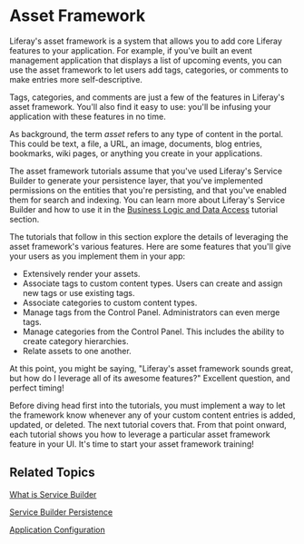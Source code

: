 # Asset Framework [](id=asset-framework)

Liferay's asset framework is a system that allows you to add core Liferay 
features to your application. For example, if you've built an event management
application that displays a list of upcoming events, you can use the asset
framework to let users add tags, categories, or comments to make entries more
self-descriptive. 

Tags, categories, and comments are just a few of the features in Liferay's
asset framework. You'll also find it easy to use: you'll be infusing your
application with these features in no time. 

As background, the term *asset* refers to any type of content in the portal.
This could be text, a file, a URL, an image, documents, blog entries, bookmarks,
wiki pages, or anything you create in your applications. 

The asset framework tutorials assume that you've used Liferay's Service Builder
to generate your persistence layer, that you've implemented permissions on the
entities that you're persisting, and that you've enabled them for search and
indexing. You can learn more about Liferay's Service Builder and how to use it
in the
[Business Logic and Data Access](/develop/tutorials/-/knowledge_base/7-0/business-logic-and-data-access)
tutorial section.

<!-- If you've yet to do any of those things, you can see how each is done
in respective Learning Paths
[Writing a Data-Driven Application](/develop/learning-paths/mvc/-/knowledge_base/6-2/writing-a-data-driven-application),
[Setting Permissions](/develop/learning-paths/mvc/-/knowledge_base/6-2/setting-permissions),
and
[Enabling Search and Indexing](/develop/learning-paths/mvc/-/knowledge_base/6-2/enabling-search-and-indexing). 
Lastly, the Learning Path
[Asset Enabling Custom Entities](/develop/learning-paths/mvc/-/knowledge_base/6-2/asset-enabling-custom-entities)
takes you through the fundamentals of enabling an example application's custom
entities to use the asset framework. If you haven't traveled through that
Learning Path, we recommend you do so before continuing with the tutorials in
this section. -->

<!-- The paragraph above assumes there is a learning path to point to. Since
this content is not available currently, we're forced to just mention
prerequisites that we don't have docs for. -Cody -->

The tutorials that follow in this section explore the details of leveraging the
asset framework's various features. Here are some features that you'll give your
users as you implement them in your app: 

-  Extensively render your assets.
-  Associate tags to custom content types. Users can create and assign new
   tags or use existing tags. 
-  Associate categories to custom content types. 
-  Manage tags from the Control Panel. Administrators can even merge tags. 
-  Manage categories from the Control Panel. This includes the ability to
   create category hierarchies. 
-  Relate assets to one another. 
<!-- 
-  Associate comments with assets.
-  Rate assets, using a five star rating system. 
-  Assign social bookmarks to assets. Bookmark types include tweets, Facebook
   likes, and +1 (Google Plus). 
-  Add custom fields to assets. 
-  Flag an asset's content as inappropriate. 
-  Track the number of times an asset is viewed. 
-  Integrate workflow with assets. 
- Publish asset content using the Asset Publisher portlet. The Asset Publisher
   lets you publish dynamic asset lists or manually selected asset lists. It
   can also show an asset summary view with a link to the full view.
-->

At this point, you might be saying, "Liferay's asset framework sounds great, but
how do I leverage all of its awesome features?" Excellent question, and perfect
timing! 

Before diving head first into the tutorials, you must implement a way to let the
framework know whenever any of your custom content entries is added, updated, or
deleted. The next tutorial covers that. From that point onward, each tutorial
shows you how to leverage a particular asset framework feature in your UI.
It's time to start your asset framework training!

## Related Topics [](id=related-topics)

[What is Service Builder](/develop/tutorials/-/knowledge_base/7-0/what-is-service-builder)

[Service Builder Persistence](/develop/tutorials/-/knowledge_base/7-0/service-builder-persistence)

[Application Configuration](/develop/tutorials/-/knowledge_base/7-0/application-configuration)
